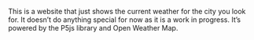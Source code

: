 This is a website that just shows the current weather for the city you look for.
It doesn’t do anything special for now as it is a work in progress.
It’s powered by the P5js library and Open Weather Map.